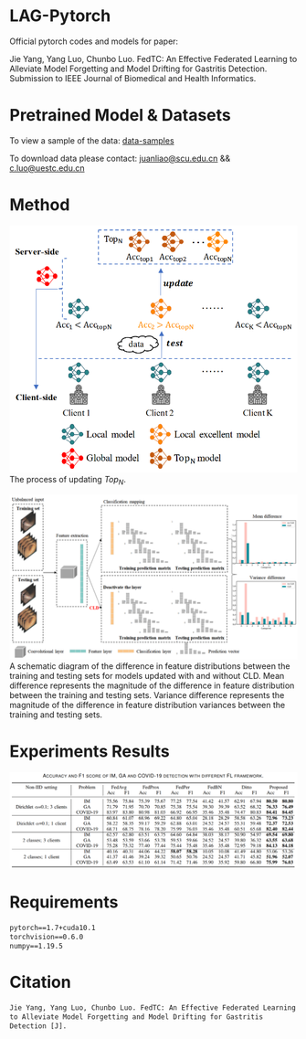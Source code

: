 # LAG-Pytorch
Official pytorch codes and models for paper:

Jie Yang, Yang Luo, Chunbo Luo. FedTC: An Effective Federated Learning to Alleviate Model Forgetting and Model Drifting for Gastritis Detection. Submission to IEEE Journal of Biomedical and Health Informatics.

# Pretrained Model & Datasets
To view a sample of the data: [data-samples](https://github.com/fengcherenxi/LAG/tree/main/data)

To download data please contact: juanliao@scu.edu.cn && c.luo@uestc.edu.cn
# Method
![](https://github.com/fengcherenxi/FedTC-pytorch/blob/main/resources/TopN.png)
The process of updating $Top_N$.

![](https://github.com/fengcherenxi/FedTC-pytorch/blob/main/resources/CLD.png)
A schematic diagram of the difference in feature distributions between the training and testing sets for models updated with and without CLD. Mean difference represents the magnitude of the difference in feature distribution between the training and testing sets. Variance difference represents the magnitude of the difference in feature distribution variances between the training and testing sets.
# Experiments Results
![](https://github.com/fengcherenxi/FedTC-pytorch/blob/main/resources/Results.png)
# Requirements
```
pytorch==1.7+cuda10.1
torchvision==0.6.0
numpy==1.19.5
```
# Citation
```
Jie Yang, Yang Luo, Chunbo Luo. FedTC: An Effective Federated Learning to Alleviate Model Forgetting and Model Drifting for Gastritis Detection [J].
```
